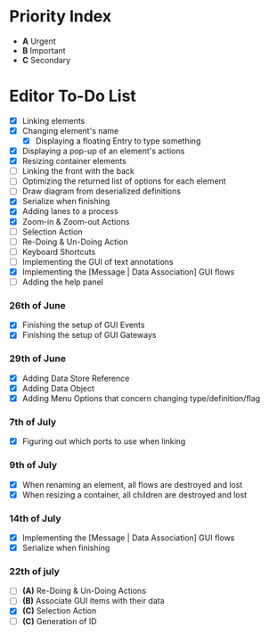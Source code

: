 # Priority Index
- **A** Urgent
- **B** Important
- **C** Secondary

# Editor To-Do List
- [X] Linking elements
- [X] Changing element's name
  - [X] Displaying a floating Entry to type something
- [X] Displaying a pop-up of an element's actions
- [X] Resizing container elements
- [ ] Linking the front with the back
- [ ] Optimizing the returned list of options for each element
- [ ] Draw diagram from deserialized definitions
- [X] Serialize when finishing
- [X] Adding lanes to a process
- [X] Zoom-in & Zoom-out Actions
- [ ] Selection Action
- [ ] Re-Doing & Un-Doing Action 
- [ ] Keyboard Shortcuts
- [ ] Implementing the GUI of text annotations
- [X] Implementing the [Message | Data Association] GUI flows
- [ ] Adding the help panel

### 26th of June
- [X] Finishing the setup of GUI Events
- [X] Finishing the setup of GUI Gateways

### 29th of June
- [X] Adding Data Store Reference
- [X] Adding Data Object
- [X] Adding Menu Options that concern changing type/definition/flag

### 7th of July
- [X] Figuring out which ports to use when linking

### 9th of July
- [X] When renaming an element, all flows are destroyed and lost
- [X] When resizing a container, all children are destroyed and lost

### 14th of July
- [X] Implementing the [Message | Data Association] GUI flows
- [X] Serialize when finishing

### 22th of july
- [ ] **(A)** Re-Doing & Un-Doing Actions
- [ ] **(B)** Associate GUI items with their data
- [X] **(C)** Selection Action
- [ ] **(C)** Generation of ID